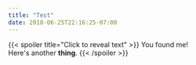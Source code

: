 ```yaml
---
title: "Test"
date: 2018-06-25T22:16:25-07:00
---
```

{{< spoiler title="Click to reveal text" >}}
You found me!
<br>
Here's another <b>thing</b>.
{{< /spoiler >}}
